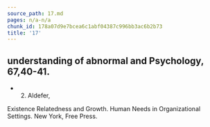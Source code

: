 ```yaml
---
source_path: 17.md
pages: n/a-n/a
chunk_id: 178a07d9e7bcea6c1abf04387c996bb3ac6b2b73
title: '17'
---
```

## understanding of abnormal and Psychology, 67,40-41.

- 2. Aldefer,

Existence Relatedness and Growth. Human Needs in Organizational Settings. New York, Free Press.
